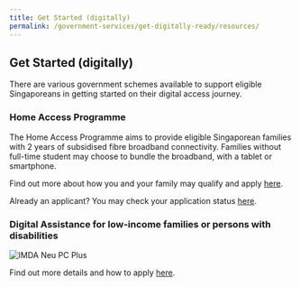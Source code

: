 ```yaml
---
title: Get Started (digitally)
permalink: /government-services/get-digitally-ready/resources/
---
```


## Get Started (digitally)

There are various government schemes available to support eligible Singaporeans in getting started on their digital access journey.

### Home Access Programme

The Home Access Programme aims to provide eligible Singaporean families with 2 years of subsidised fibre broadband connectivity. Families without full-time student may choose to bundle the broadband, with a tablet or smartphone.

Find out more about how you and your family may qualify and apply [here](https://www.imda.gov.sg/programme-listing/home-access).

Already an applicant? You may check your application status [here](https://eservice.imda.gov.sg/das/homepage).


### Digital Assistance for low-income families or persons with disabilities

![IMDA Neu PC Plus](https://www.imda.gov.sg/-/media/Imda/Images/Content/Programme/NEU-PC-Plus/NEU-PC-Plus-Infographic.png?h=auto&w=50%25&la=en&hash=DAF3D47454E6A041166E78E06DA5D257E6FC382D)

Find out more details and how to apply [here](https://www.imda.gov.sg/neupc).





